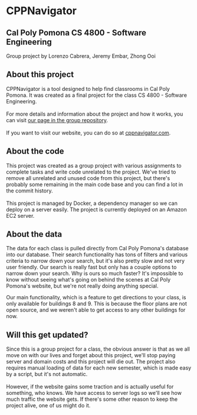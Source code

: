 # CPPNavigator

## Cal Poly Pomona CS 4800 - Software Engineering

Group project by Lorenzo Cabrera, Jeremy Embar, Zhong Ooi
<br>

## About this project

CPPNavigator is a tool designed to help find classrooms in Cal Poly Pomona. It was created as a final project for the class CS 4800 - Software Engineering.\
\
For more details and information about the project and how it works, you can visit [our page in the group repository](http://cs480-projects.github.io/teams-spring2023/Three-Stack/index.html).\
\
If you want to visit our website, you can do so at [cppnavigator.com](https://www.cppnavigator.com).

## About the code

This project was created as a group project with various assignments to complete tasks and write code unrelated to the project. We've tried to remove all unrelated and unused code from this project, but there's probably some remaining in the main code base and you can find a lot in the commit history.\
\
This project is managed by Docker, a dependency manager so we can deploy on a server easily. The project is currently deployed on an Amazon EC2 server.

## About the data

The data for each class is pulled directly from Cal Poly Pomona's database into our database. Their search functionality has tons of filters and various criteria to narrow down your search, but it's also pretty slow and not very user friendly. Our search is really fast but only has a couple options to narrow down your search. Why is ours so much faster? It's impossible to know without seeing what's going on behind the scenes at Cal Poly Pomona's website, but we're not really doing anything special.

Our main functionality, which is a feature to get directions to your class, is only available for buildings 8 and 9. This is because the floor plans are not open source, and we weren't able to get access to any other buildings for now.

## Will this get updated?

Since this is a group project for a class, the obvious answer is that as we all move on with our lives and forget about this project, we'll stop paying server and domain costs and this project will die out. The project also requires manual loading of data for each new semester, which is made easy by a script, but it's not automatic.\
\
However, if the website gains some traction and is actually useful for something, who knows. We have access to server logs so we'll see how much traffic the website gets. If there's some other reason to keep the project alive, one of us might do it.